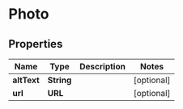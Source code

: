 

# Photo


## Properties

| Name | Type | Description | Notes |
|------------ | ------------- | ------------- | -------------|
|**altText** | **String** |  |  [optional] |
|**url** | **URL** |  |  [optional] |



